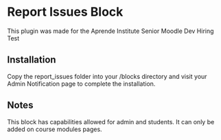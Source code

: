 Report Issues Block
==============================

This plugin was made for the Aprende Institute Senior Moodle Dev Hiring Test


Installation
------------
Copy the report_issues folder into your /blocks directory and visit your Admin Notification page to complete the installation.

Notes
------------
This block has capabilities allowed for admin and students.
It can only be added on course modules pages.